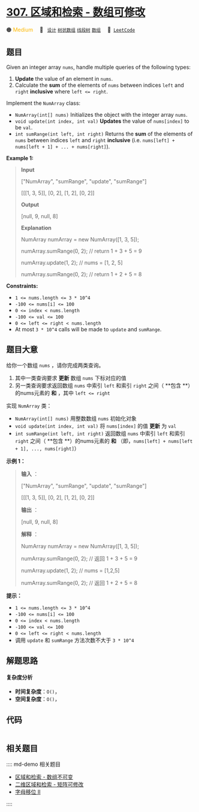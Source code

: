 # [307. 区域和检索 - 数组可修改](https://leetcode.com/problems/range-sum-query-mutable)

🟠 <font color=#ffb800>Medium</font>&emsp; 🔖&ensp; [`设计`](/leetcode/outline/tag/design.md) [`树状数组`](/leetcode/outline/tag/binary-indexed-tree.md) [`线段树`](/leetcode/outline/tag/segment-tree.md) [`数组`](/leetcode/outline/tag/array.md)&emsp; 🔗&ensp;[`LeetCode`](https://leetcode.com/problems/range-sum-query-mutable)


## 题目

Given an integer array `nums`, handle multiple queries of the following types:

  1. **Update** the value of an element in `nums`.
  2. Calculate the **sum** of the elements of `nums` between indices `left` and `right` **inclusive** where `left <= right`.

Implement the `NumArray` class:

  * `NumArray(int[] nums)` Initializes the object with the integer array `nums`.
  * `void update(int index, int val)` **Updates** the value of `nums[index]` to be `val`.
  * `int sumRange(int left, int right)` Returns the **sum** of the elements of `nums` between indices `left` and `right` **inclusive** (i.e. `nums[left] + nums[left + 1] + ... + nums[right]`).



**Example 1:**

> 
> 
> 
> 
> 
> **Input**
> 
> ["NumArray", "sumRange", "update", "sumRange"]
> 
> [[[1, 3, 5]], [0, 2], [1, 2], [0, 2]]
> 
> **Output**
> 
> [null, 9, null, 8]
> 
> 
> 
> **Explanation**
> 
> NumArray numArray = new NumArray([1, 3, 5]);
> 
> numArray.sumRange(0, 2); // return 1 + 3 + 5 = 9
> 
> numArray.update(1, 2);   // nums = [1, 2, 5]
> 
> numArray.sumRange(0, 2); // return 1 + 2 + 5 = 8

**Constraints:**

  * `1 <= nums.length <= 3 * 10^4`
  * `-100 <= nums[i] <= 100`
  * `0 <= index < nums.length`
  * `-100 <= val <= 100`
  * `0 <= left <= right < nums.length`
  * At most `3 * 10^4` calls will be made to `update` and `sumRange`.


## 题目大意

给你一个数组 `nums` ，请你完成两类查询。

  1. 其中一类查询要求 **更新** 数组 `nums` 下标对应的值
  2. 另一类查询要求返回数组 `nums` 中索引 `left` 和索引 `right` 之间（ **包含  **）的nums元素的 **和**  ，其中 `left <= right`

实现 `NumArray` 类：

  * `NumArray(int[] nums)` 用整数数组 `nums` 初始化对象
  * `void update(int index, int val)` 将 `nums[index]` 的值 **更新** 为 `val`
  * `int sumRange(int left, int right)` 返回数组 `nums` 中索引 `left` 和索引 `right` 之间（ **包含  **）的nums元素的 **和**  （即，`nums[left] + nums[left + 1], ..., nums[right]`）



**示例 1：**

> 
> 
> 
> 
> 
> **输入** ：
> 
> ["NumArray", "sumRange", "update", "sumRange"]
> 
> [[[1, 3, 5]], [0, 2], [1, 2], [0, 2]]
> 
> **输出** ：
> 
> [null, 9, null, 8]
> 
> 
> 
> **解释** ：
> 
> NumArray numArray = new NumArray([1, 3, 5]);
> 
> numArray.sumRange(0, 2); // 返回 1 + 3 + 5 = 9
> 
> numArray.update(1, 2);   // nums = [1,2,5]
> 
> numArray.sumRange(0, 2); // 返回 1 + 2 + 5 = 8
> 
> 



**提示：**

  * `1 <= nums.length <= 3 * 10^4`
  * `-100 <= nums[i] <= 100`
  * `0 <= index < nums.length`
  * `-100 <= val <= 100`
  * `0 <= left <= right < nums.length`
  * 调用 `update` 和 `sumRange` 方法次数不大于 `3 * 10^4` 


## 解题思路

#### 复杂度分析

- **时间复杂度**：`O()`，
- **空间复杂度**：`O()`，

## 代码

```javascript

```

## 相关题目

:::: md-demo 相关题目
- [区域和检索 - 数组不可变](https://leetcode.com/problems/range-sum-query-immutable)
- [二维区域和检索 - 矩阵可修改](https://leetcode.com/problems/range-sum-query-2d-mutable)
- [字母移位 II](https://leetcode.com/problems/shifting-letters-ii)

::::
